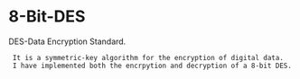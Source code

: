 # 8-Bit-DES

  DES-Data Encryption Standard.
  
     It is a symmetric-key algorithm for the encryption of digital data.
     I have implemented both the encrpytion and decryption of a 8-bit DES.
